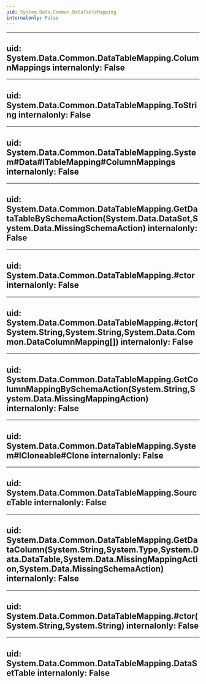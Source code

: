 ```yaml
---
uid: System.Data.Common.DataTableMapping
internalonly: False
---
```


---
uid: System.Data.Common.DataTableMapping.ColumnMappings
internalonly: False
---

---
uid: System.Data.Common.DataTableMapping.ToString
internalonly: False
---

---
uid: System.Data.Common.DataTableMapping.System#Data#ITableMapping#ColumnMappings
internalonly: False
---

---
uid: System.Data.Common.DataTableMapping.GetDataTableBySchemaAction(System.Data.DataSet,System.Data.MissingSchemaAction)
internalonly: False
---

---
uid: System.Data.Common.DataTableMapping.#ctor
internalonly: False
---

---
uid: System.Data.Common.DataTableMapping.#ctor(System.String,System.String,System.Data.Common.DataColumnMapping[])
internalonly: False
---

---
uid: System.Data.Common.DataTableMapping.GetColumnMappingBySchemaAction(System.String,System.Data.MissingMappingAction)
internalonly: False
---

---
uid: System.Data.Common.DataTableMapping.System#ICloneable#Clone
internalonly: False
---

---
uid: System.Data.Common.DataTableMapping.SourceTable
internalonly: False
---

---
uid: System.Data.Common.DataTableMapping.GetDataColumn(System.String,System.Type,System.Data.DataTable,System.Data.MissingMappingAction,System.Data.MissingSchemaAction)
internalonly: False
---

---
uid: System.Data.Common.DataTableMapping.#ctor(System.String,System.String)
internalonly: False
---

---
uid: System.Data.Common.DataTableMapping.DataSetTable
internalonly: False
---
